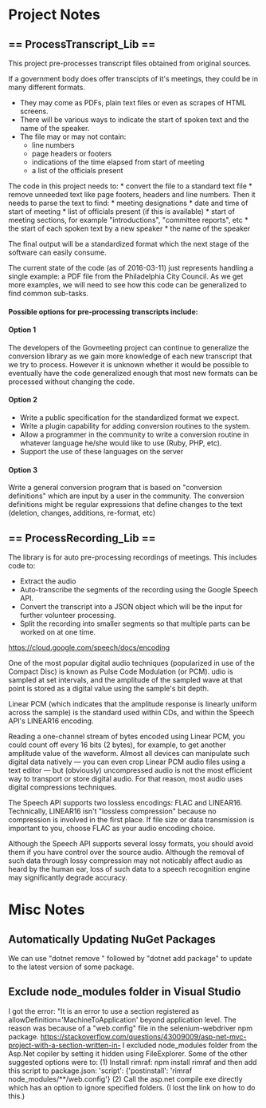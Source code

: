# Project Notes

## == ProcessTranscript_Lib ==

This project pre-processes transcript files obtained from original sources. 

If a government body does offer transcipts of it's meetings, they could be in many different formats.

* They may come as PDFs, plain text files or even as  scrapes of HTML screens.
* There will be various ways to indicate the start of spoken text and the name of the speaker.
* The file may or may not contain:
	* line numbers
	* page headers or footers
	* indications of the time elapsed from start of meeting
	* a list of the officials present

The code in this project needs to:
	* convert the file to a standard text file
	* remove unneeded text like page footers, headers and line numbers. 
Then it needs to parse the text to find:
	* meeting designations
	* date and time of start of meeting
	* list of officials present (if this is available)
	* start of meeting sections, for example "introductions", "committee reports", etc
	* the start of each spoken text by a new speaker
	* the name of the speaker 

The final output will be a standardized format which the next stage of the software can easily consume.


The current state of the code (as of 2016-03-11) just represents handling a single example: a PDF file from the Philadelphia City Council. As we get more examples, we will need to see how this code can be generalized to find common sub-tasks.

#### Possible options for pre-processing transcripts include:

#### Option 1

The developers of the Govmeeting project can continue to generalize the conversion library as we gain more knowledge of each new transcript that we try to process. However it is unknown whether it would be possible to eventually have the code generalized enough that most new formats can be processed without 
changing the code.

#### Option 2

* Write a public specification for the standardized format we expect.
* Write a plugin capability for adding conversion routines to the system.
* Allow a programmer in the community to write a conversion routine in whatever language he/she would like to use (Ruby, PHP, etc).
* Support the use of these languages on the server

#### Option 3

Write a general conversion program that is based on "conversion definitions" which are input by a user in the community. The conversion definitions might be regular expressions that define changes to the text (deletion, changes, additions, re-format, etc)

## == ProcessRecording_Lib ==

The library is for auto pre-processing recordings of meetings.
This includes code to:
* Extract the audio
* Auto-transcribe the segments of the recording using the Google Speech API.
* Convert the transcript into a JSON object which will be the input for further volunteer processing.
* Split the recording into smaller segments so that multiple parts can be worked on at one time.


https://cloud.google.com/speech/docs/encoding

One of the most popular digital audio techniques (popularized in use of the Compact Disc) is known as Pulse Code Modulation (or PCM). udio is sampled at set intervals, and the amplitude of the sampled wave at that point is stored as a digital value using the sample's bit depth.

Linear PCM (which indicates that the amplitude response is linearly uniform across the sample) is the standard used within CDs, and within the Speech API's LINEAR16 encoding.

Reading a one-channel stream of bytes encoded using Linear PCM, you could count off every 16 bits (2 bytes), for example, to get another amplitude value of the waveform. Almost all devices can manipulate such digital data natively — you can even crop Linear PCM audio files using a text editor — but (obviously) uncompressed audio is not the most efficient way to transport or store digital audio. For that reason, most audio uses digital compressions techniques.

The Speech API supports two lossless encodings: FLAC and LINEAR16. Technically, LINEAR16 isn't "lossless compression" because no compression is involved in the first place. If file size or data transmission is important to you, choose FLAC as your audio encoding choice.

Although the Speech API supports several lossy formats, you should avoid them if you have control over the source audio. Although the removal of such data through lossy compression may not noticably affect audio as heard by the human ear, loss of such data to a speech recognition engine may significantly degrade accuracy.


# Misc Notes

## Automatically Updating NuGet Packages

We can use "dotnet remove <package>" followed by "dotnet add package" to update to the latest version of some package.

## Exclude node_modules folder in Visual Studio
I got the error: "It is an error to use a section registered as allowDefinition='MachineToApplication' beyond application level.
The reason was because of a "web.config" file in the selenium-webdriver npm package.
https://stackoverflow.com/questions/43009009/asp-net-mvc-project-with-a-section-written-in-
I excluded node_modules folder from the Asp.Net copiler by setting it hidden using FileExplorer.
Some of the other suggested options were to:
(1) Install rimraf: npm install rimraf and then add this script to package.json:
'script': {'postinstall': 'rimraf node_modules/**/web.config'}
(2) Call the asp.net compile exe directly which has an option to ignore specified folders. (I lost the link on how to do this.)


